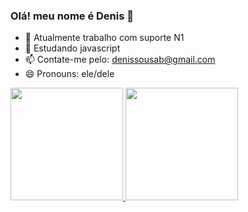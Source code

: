 ### Olá!  meu nome é Denis 👋

- 🔭 Atualmente trabalho com suporte  N1
- 🌱 Estudando javascript
- 📫 Contate-me pelo: denissousab@gmail.com
- 😄 Pronouns: ele/dele 
<div>
<a href="http://github.com/thedeniis">
<img height="180em" src="https://github-readme-stats.vercel.app/api?username=thedeniis&show_icons=true&theme=dark&include_all_commits=true&count_private=true"/>
<img height="180em" src="https://github-readme-stats.vercel.app/api/top-langs/?username=thedeniis&layout=compact&langs_count=7&theme=dark"
</div>
